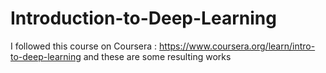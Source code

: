 # Introduction-to-Deep-Learning

I followed this course on Coursera : https://www.coursera.org/learn/intro-to-deep-learning and these are some resulting works
